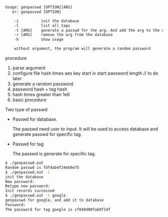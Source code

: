 ```txt
Usage: genpasswd [OPTION][ARG]
   or: genpasswd [OPTION]

    -i          init the database
    -l          list all tags
    -t [ARG]    generate a passwd for the arg. And add the arg to the database
    -r [ARG]    remove the arg from the database
    -h          show usage

    without argument, the program will generate a random password
```


procedure
1. parse argument
2. configure file hash times aes key start iv start password length   // to do later
3. generate a random password
4. password hash + tag hash
5. hash times greater than 1e6
6. basic procedure

Two type of passwd:
- Passwd for database. 

    The passwd need user to input. It will be used to access database and generate passwd for specific tag.

- Passwd for tag

    The passwd is generate for specific tag.

```sh
$ ./genpasswd.out 
Random passwd is fdf4ab4f24eb0e75
$ ./genpasswd.out -i
init the database
New password: 
Retype new password: 
Init records successed
$ ./genpasswd.out -t google
genpasswd for google, and add it to database
Password: 
The password for tag google is cf048d00fab0f14f
```